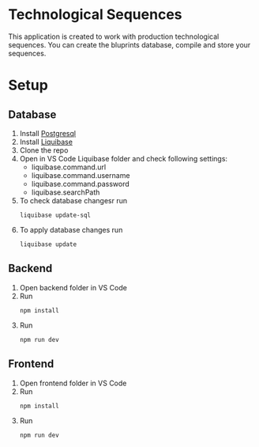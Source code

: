 # Technological Sequences

This application is created to work with production technological sequences. You can create the bluprints database, compile and store your sequences.



# Setup

## Database

1. Install [Postgresql](https://www.postgresql.org/)
2. Install [Liquibase](https://docs.liquibase.com/start/install/home.html)
3. Clone the repo
4. Open in VS Code Liquibase folder and check following settings:
   * liquibase.command.url
   * liquibase.command.username
   * liquibase.command.password
   * liquibase.searchPath
5. To check database changesr run 
   ```
   liquibase update-sql
   ```  
6. To apply database changes run
    ```
   liquibase update
   ```  
## Backend
1. Open backend folder in VS Code
2. Run
   ```
   npm install
   ```  
3. Run 
   ```
   npm run dev
   ```   
## Frontend
1. Open frontend folder in VS Code
2. Run
   ```
   npm install
   ```  
3. Run 
   ```
   npm run dev
   ```         